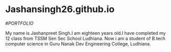 # Jashansingh26.github.io
#*PORTFOLIO*

My name is Jashanpreet Singh.I am eighteen years old.I have completed my 12 class from TSSM Sen Sec School Ludhiana. Now i am a student of B.tech computer science in Guru Nanak Dev Engineering College, Ludhiana.
